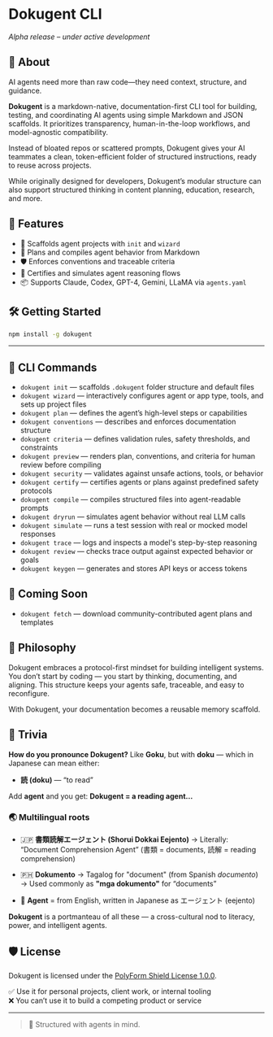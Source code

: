 # Dokugent CLI

*Alpha release – under active development*

## 🧬 About

AI agents need more than raw code—they need context, structure, and guidance.

**Dokugent** is a markdown-native, documentation-first CLI tool for building, testing, and coordinating AI agents using simple Markdown and JSON scaffolds. It prioritizes transparency, human-in-the-loop workflows, and model-agnostic compatibility.

Instead of bloated repos or scattered prompts, Dokugent gives your AI teammates a clean, token-efficient folder of structured instructions, ready to reuse across projects.

While originally designed for developers, Dokugent’s modular structure can also support structured thinking in content planning, education, research, and more.

## 🚀 Features

- 📁 Scaffolds agent projects with `init` and `wizard`
- 🧠 Plans and compiles agent behavior from Markdown
- 🛡️ Enforces conventions and traceable criteria
- 🔐 Certifies and simulates agent reasoning flows
- 📦 Supports Claude, Codex, GPT-4, Gemini, LLaMA via `agents.yaml`

## 🛠 Getting Started

```bash
npm install -g dokugent
```

---

## 🔧 CLI Commands

- `dokugent init` — scaffolds `.dokugent` folder structure and default files
- `dokugent wizard` — interactively configures agent or app type, tools, and sets up project files
- `dokugent plan` — defines the agent’s high-level steps or capabilities
- `dokugent conventions` — describes and enforces documentation structure
- `dokugent criteria` — defines validation rules, safety thresholds, and constraints
- `dokugent preview` — renders plan, conventions, and criteria for human review before compiling
- `dokugent security` — validates against unsafe actions, tools, or behavior
- `dokugent certify` — certifies agents or plans against predefined safety protocols
- `dokugent compile` — compiles structured files into agent-readable prompts
- `dokugent dryrun` — simulates agent behavior without real LLM calls
- `dokugent simulate` — runs a test session with real or mocked model responses
- `dokugent trace` — logs and inspects a model's step-by-step reasoning
- `dokugent review` — checks trace output against expected behavior or goals
- `dokugent keygen` — generates and stores API keys or access tokens

## 🧪 Coming Soon

- `dokugent fetch` — download community-contributed agent plans and templates

## 🧱 Philosophy

Dokugent embraces a protocol-first mindset for building intelligent systems. You don’t start by coding — you start by thinking, documenting, and aligning. This structure keeps your agents safe, traceable, and easy to reconfigure.

With Dokugent, your documentation becomes a reusable memory scaffold.

## 📣 Trivia

**How do you pronounce Dokugent?**
Like **Goku**, but with **doku** — which in Japanese can mean either:

- **読 (doku)** — “to read”

Add **agent** and you get:
**Dokugent = a reading agent…**

### 🌏 Multilingual roots

- 🇯🇵 **書類読解エージェント (Shorui Dokkai Eejento)**
  → Literally: “Document Comprehension Agent”
  (書類 = documents, 読解 = reading comprehension)

- 🇵🇭 **Dokumento**
  → Tagalog for "document" (from Spanish *documento*)
  → Used commonly as **"mga dokumento"** for “documents”

- 🤖 **Agent** = from English, written in Japanese as エージェント (eejento)

**Dokugent** is a portmanteau of all these — a cross-cultural nod to literacy, power, and intelligent agents.

## 🛡 License

Dokugent is licensed under the [PolyForm Shield License 1.0.0](https://polyformproject.org/licenses/shield/1.0.0/).

✅ Use it for personal projects, client work, or internal tooling  
❌ You can’t use it to build a competing product or service

---

> 🧠 Structured with agents in mind.
